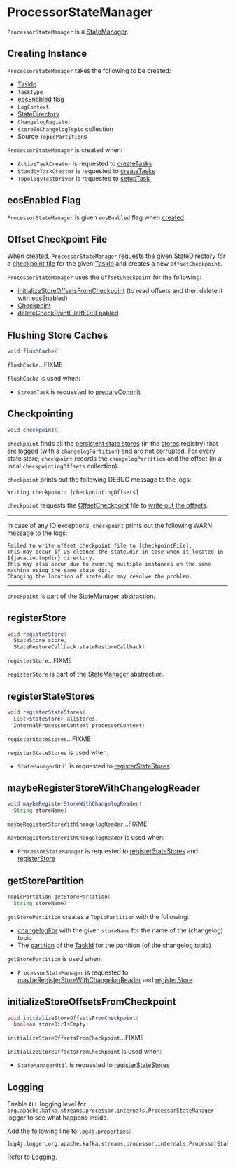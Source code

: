 # ProcessorStateManager

`ProcessorStateManager` is a [StateManager](StateManager.md).

## Creating Instance

`ProcessorStateManager` takes the following to be created:

* <span id="taskId"> [TaskId](TaskId.md)
* <span id="taskType"> `TaskType`
* [eosEnabled](#eosEnabled) flag
* <span id="logContext"> `LogContext`
* <span id="stateDirectory"> [StateDirectory](StateDirectory.md)
* <span id="changelogReader"> `ChangelogRegister`
* <span id="storeToChangelogTopic"> `storeToChangelogTopic` collection
* <span id="sourcePartitions"> Source `TopicPartition`s

`ProcessorStateManager` is created when:

* `ActiveTaskCreator` is requested to [createTasks](ActiveTaskCreator.md#createTasks)
* `StandbyTaskCreator` is requested to [createTasks](StandbyTaskCreator.md#createTasks)
* `TopologyTestDriver` is requested to [setupTask](../TopologyTestDriver.md#setupTask)

## <span id="eosEnabled"> eosEnabled Flag

`ProcessorStateManager` is given `eosEnabled` flag when [created](#creating-instance).

## <span id="checkpointFile"> Offset Checkpoint File

When [created](#creating-instance), `ProcessorStateManager` requests the given [StateDirectory](#stateDirectory) for a [checkpoint file](StateDirectory.md#checkpointFileFor) for the given [TaskId](#taskId) and creates a new `OffsetCheckpoint`.

`ProcessorStateManager` uses the `OffsetCheckpoint` for the following:

* [initializeStoreOffsetsFromCheckpoint](#initializeStoreOffsetsFromCheckpoint) (to read offsets and then delete it with [eosEnabled](#eosEnabled))
* [Checkpoint](#checkpoint)
* [deleteCheckPointFileIfEOSEnabled](#deleteCheckPointFileIfEOSEnabled)

## <span id="flushCache"> Flushing Store Caches

```java
void flushCache()
```

`flushCache`...FIXME

`flushCache` is used when:

* `StreamTask` is requested to [prepareCommit](StreamTask.md#prepareCommit)

## <span id="checkpoint"> Checkpointing

```java
void checkpoint()
```

`checkpoint` finds all the [persistent state stores](StateStore.md#persistent) (in the [stores](#stores) registry) that are logged (with a `changelogPartition`) and are not corrupted. For every state store, `checkpoint` records the `changelogPartition` and the offset (in a local `checkpointingOffsets` collection).

`checkpoint` prints out the following DEBUG message to the logs:

```text
Writing checkpoint: [checkpointingOffsets]
```

`checkpoint` requests the [OffsetCheckpoint](#checkpointFile) file to [write out the offsets](../state/OffsetCheckpoint.md#write).

---

In case of any IO exceptions, `checkpoint` prints out the following WARN message to the logs:

```text
Failed to write offset checkpoint file to [checkpointFile].
This may occur if OS cleaned the state.dir in case when it located in ${java.io.tmpdir} directory.
This may also occur due to running multiple instances on the same machine using the same state dir.
Changing the location of state.dir may resolve the problem.
```

---

`checkpoint` is part of the [StateManager](StateManager.md#checkpoint) abstraction.

## <span id="registerStore"> registerStore

```java
void registerStore(
  StateStore store, 
  StateRestoreCallback stateRestoreCallback)
```

`registerStore`...FIXME

`registerStore` is part of the [StateManager](StateManager.md#registerStore) abstraction.

## <span id="registerStateStores"> registerStateStores

```java
void registerStateStores(
  List<StateStore> allStores, 
  InternalProcessorContext processorContext)
```

`registerStateStores`...FIXME

`registerStateStores` is used when:

* `StateManagerUtil` is requested to [registerStateStores](StateManagerUtil.md#registerStateStores)

## <span id="maybeRegisterStoreWithChangelogReader"> maybeRegisterStoreWithChangelogReader

```java
void maybeRegisterStoreWithChangelogReader(
  String storeName)
```

`maybeRegisterStoreWithChangelogReader`...FIXME

`maybeRegisterStoreWithChangelogReader` is used when:

* `ProcessorStateManager` is requested to [registerStateStores](#registerStateStores) and [registerStore](#registerStore)

## <span id="getStorePartition"> getStorePartition

```java
TopicPartition getStorePartition(
  String storeName)
```

`getStorePartition` creates a `TopicPartition` with the following:

* [changelogFor](#changelogFor) with the given `storeName` for the name of the (changelog) topic
* The [partition](TaskId.md#partition) of the [TaskId](#taskId) for the partition (of the changelog topic)

`getStorePartition` is used when:

* `ProcessorStateManager` is requested to [maybeRegisterStoreWithChangelogReader](#maybeRegisterStoreWithChangelogReader) and [registerStore](#registerStore)

## <span id="initializeStoreOffsetsFromCheckpoint"> initializeStoreOffsetsFromCheckpoint

```java
void initializeStoreOffsetsFromCheckpoint(
  boolean storeDirIsEmpty)
```

`initializeStoreOffsetsFromCheckpoint`...FIXME

`initializeStoreOffsetsFromCheckpoint` is used when:

* `StateManagerUtil` is requested to [registerStateStores](StateManagerUtil.md#registerStateStores)

## Logging

Enable `ALL` logging level for `org.apache.kafka.streams.processor.internals.ProcessorStateManager` logger to see what happens inside.

Add the following line to `log4j.properties`:

```text
log4j.logger.org.apache.kafka.streams.processor.internals.ProcessorStateManager=ALL
```

Refer to [Logging](../logging.md).

